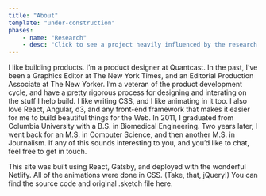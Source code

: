 ```yaml
---
title: "About"
template: "under-construction"
phases:
    - name: "Research"
    - desc: "Click to see a project heavily influenced by the research phase of my process."
---
```


I like building products. I’m a product designer at Quantcast. In the past, I’ve been a Graphics Editor at The New York Times, and an Editorial Production Associate at The New Yorker. I’m a veteran of the product development cycle, and have a pretty rigorous process for designing and interating on the stuff I help build. I like writing CSS, and I like animating in it too. I also love React, Angular, d3, and any front-end framework that makes it easier for me to build beautiful things for the Web. In 2011, I graduated from Columbia University with a B.S. in Biomedical Engineering. Two years later, I went back for an M.S. in Computer Science, and then another M.S. in Journalism. If any of this sounds interesting to you, and you’d like to chat, feel free to get in touch.

This site was built using React, Gatsby, and deployed with the wonderful Netlify. All of the animations were done in CSS. (Take, that, jQuery!) You can find the source code and original .sketch file here.